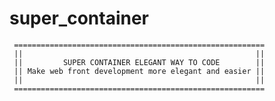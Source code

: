 # super_container
     ======================================================== 
     ||                                                    || 
     ||         SUPER CONTAINER ELEGANT WAY TO CODE        || 
     || Make web front development more elegant and easier || 
     ||                                                    || 
     ======================================================== 
